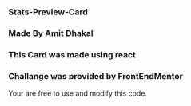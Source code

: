 ### Stats-Preview-Card 
### Made By Amit Dhakal
### This Card was made using react
### Challange was provided by FrontEndMentor 

Your are free to use and modify this code.
